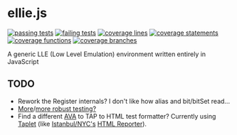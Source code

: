 # ellie.js
[![passing tests](https://img.shields.io/badge/dynamic/json?color=success&label=Tests&query=stats.passes&suffix=%20passing&url=https%3A%2F%2Fellieproject.github.io%2Fellie.js%2Ftest.json&logo=github&logoColor=white)](https://github.com/ellieproject/ellie.js/actions/workflows/node.js.yml)
[![failing tests](https://img.shields.io/badge/dynamic/json?color=critical&label=Tests&query=stats.failures&suffix=%20failing&url=https%3A%2F%2Fellieproject.github.io%2Fellie.js%2Ftest.json&logo=github&logoColor=white)](https://github.com/ellieproject/ellie.js/actions/workflows/node.js.yml)
[![coverage lines](https://img.shields.io/badge/dynamic/json?color=informational&label=Coverage&query=total.lines.pct&suffix=%25%20lines&url=https%3A%2F%2Fellieproject.github.io%2Fellie.js%2Fcoverage%2Fcoverage-summary.json&logo=github&logoColor=white)](https://ellieproject.github.io/ellie.js/coverage)
[![coverage statements](https://img.shields.io/badge/dynamic/json?color=informational&label=Coverage&query=total.statements.pct&suffix=%25%20statements&url=https%3A%2F%2Fellieproject.github.io%2Fellie.js%2Fcoverage%2Fcoverage-summary.json&logo=github&logoColor=white)](https://ellieproject.github.io/ellie.js/coverage)
[![coverage functions](https://img.shields.io/badge/dynamic/json?color=informational&label=Coverage&query=total.functions.pct&suffix=%25%20functions&url=https%3A%2F%2Fellieproject.github.io%2Fellie.js%2Fcoverage%2Fcoverage-summary.json&logo=github&logoColor=white)](https://ellieproject.github.io/ellie.js/coverage)
[![coverage branches](https://img.shields.io/badge/dynamic/json?color=informational&label=Coverage&query=total.branches.pct&suffix=%25%20branches&url=https%3A%2F%2Fellieproject.github.io%2Fellie.js%2Fcoverage%2Fcoverage-summary.json&logo=github&logoColor=white)](https://ellieproject.github.io/ellie.js/coverage)

A generic LLE (Low Level Emulation) environment written entirely in JavaScript

## TODO

- Rework the Register internals? I don't like how alias and bit/bitSet read...
- [More](https://ellieproject.github.io/ellie.js/test)/[more robust testing?](https://ellieproject.github.io/ellie.js/coverage/)
- Find a different [AVA](https://github.com/avajs/ava) to TAP to HTML test formatter? Currently using [Taplet](https://github.com/Richienb/taplet) (like [Istanbul/NYC's](https://github.com/istanbuljs/nyc) [HTML Reporter](https://istanbul.js.org/docs/advanced/alternative-reporters/)).
